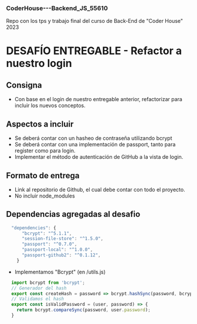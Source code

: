 ### CoderHouse---Backend_JS_55610
Repo con los tps y trabajo final del curso de Back-End de "Coder House" 2023

# DESAFÍO ENTREGABLE - Refactor a nuestro login
## Consigna
- Con base en el login de nuestro entregable anterior, refactorizar para incluir los nuevos conceptos.

## Aspectos a incluir
- Se deberá contar con un hasheo de contraseña utilizando bcrypt
- Se deberá contar con una implementación de passport, tanto para register como para login.
- Implementar el método de autenticación de GitHub a la vista de login.

## Formato de entrega
- Link al repositorio de Github, el cual debe contar con todo el proyecto.
- No incluir node_modules

## Dependencias agregadas al desafio

```javascript
  "dependencies": {
      "bcrypt": "^5.1.1",
      "session-file-store": "^1.5.0",
      "passport": "^0.7.0",
      "passport-local": "^1.0.0",
      "passport-github2": "^0.1.12",
    }
```

- Implementamos "Bcrypt" (en /utils.js)
```javascript
  import bcrypt from 'bcrypt';
  // Generador del hash
  export const createHash = password => bcrypt.hashSync(password, bcrypt.genSaltSync(10));
  // Validamos el hash
  export const isValidPassword = (user, password) => {
    return bcrypt.compareSync(password, user.password);
  }   
```

